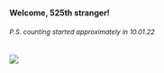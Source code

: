 #### Welcome, 525th stranger!

###### <sup>P.S. counting started approximately in 10.01.22</sup>

<img src="https://kraftwerk28.pp.ua/vcnt.png"></img>
